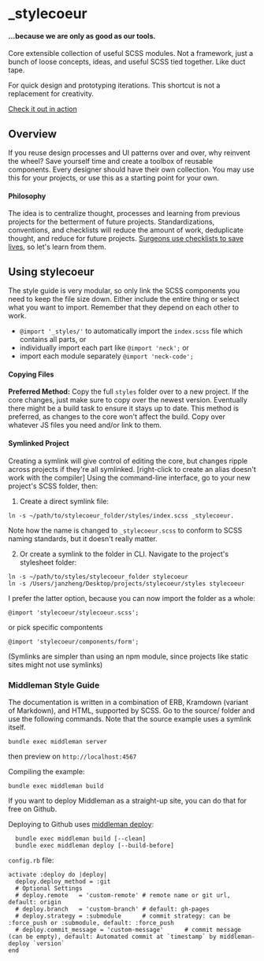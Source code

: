 


# \_stylecoeur

#### ...because we are only as good as our tools.


Core extensible collection of useful SCSS modules. Not a framework, just a bunch of loose concepts, ideas, and useful SCSS tied together. Like duct tape.

For quick design and prototyping iterations. This shortcut is not a replacement for creativity.

[Check it out in action](http://janzheng.com/stylecoeur)



## Overview

If you reuse design processes and UI patterns over and over, why reinvent the wheel? Save yourself time and create a toolbox of reusable components. Every designer should have their own collection. You may use this for your projects, or use this as a starting point for your own.


#### Philosophy

The idea is to centralize thought, processes and learning from previous projects for the betterment of future projects. Standardizations, conventions, and checklists will reduce the amount of work, deduplicate thought, and reduce for future projects. [Surgeons use checklists to save lives](http://www.npr.org/templates/story/story.php?storyId=122226184), so let's learn from them.






## Using stylecoeur

The style guide is very modular, so only link the SCSS components you need to keep the file size down. Either include the entire thing or select what you want to import. Remember that they depend on each other to work.

-  `@import '_styles/'` to automatically import the `index.scss` file which contains all parts, or 
- individually import each part like `@import 'neck';` or
- import each module separately `@import 'neck-code';`


#### Copying Files

__Preferred Method:__ Copy the full `styles` folder over to a new project. If the core changes, just make sure to copy over the newest version. Eventually there might be a build task to ensure it stays up to date. This method is preferred, as changes to the core won't affect the build. Copy over whatever JS files you need and/or link to them.

#### Symlinked Project

Creating a symlink will give control of editing the core, but changes ripple across projects if they're all symlinked. [right-click to create an alias doesn't work with the compiler] Using the command-line interface, go to your new project's SCSS folder, then:

1. Create a direct symlink file: 

~~~
ln -s ~/path/to/stylecoeur_folder/styles/index.scss _stylecoeur.
~~~

Note how the name is changed to `_stylecoeur.scss` to conform to SCSS naming standards, but it doesn't really matter.

2. Or create a symlink to the folder in CLI. Navigate to the project's stylesheet folder: 

~~~ 
ln -s ~/path/to/styles/stylecoeur_folder stylecoeur
ln -s /Users/janzheng/Desktop/projects/stylecoeur/styles stylecoeur
~~~

I prefer the latter option, because you can now import the folder as a whole:

~~~
@import 'stylecoeur/stylecoeur.scss';
~~~

or pick specific compontents 

~~~
@import 'stylecoeur/components/form';
~~~

(Symlinks are simpler than using an npm module, since projects like static sites might not use symlinks)



### Middleman Style Guide

The documentation is written in a combination of ERB, Kramdown (variant of Markdown), and HTML, supported by SCSS.
Go to the source/ folder and use the following commands. Note that the source example uses a symlink itself.

~~~
bundle exec middleman server
~~~

then preview on `http://localhost:4567`


Compiling the example:

~~~
bundle exec middleman build
~~~

If you want to deploy Middleman as a straight-up site, you can do that for free on Github.

Deploying to Github uses [middleman deploy](https://github.com/middleman-contrib/middleman-deploy):

~~~
  bundle exec middleman build [--clean]
  bundle exec middleman deploy [--build-before]
~~~

`config.rb` file:
~~~
activate :deploy do |deploy|
  deploy.deploy_method = :git
  # Optional Settings
  # deploy.remote   = 'custom-remote' # remote name or git url, default: origin
  # deploy.branch   = 'custom-branch' # default: gh-pages
  # deploy.strategy = :submodule      # commit strategy: can be :force_push or :submodule, default: :force_push
  # deploy.commit_message = 'custom-message'      # commit message (can be empty), default: Automated commit at `timestamp` by middleman-deploy `version`
end
~~~


